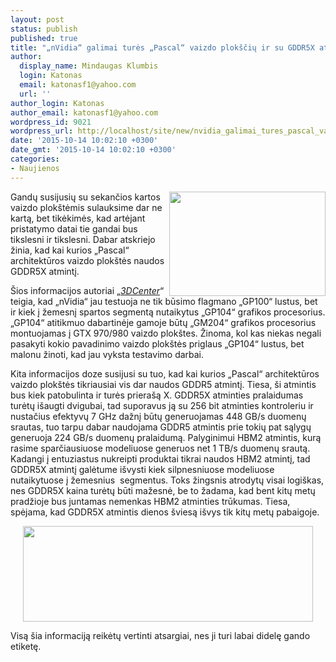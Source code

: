 ```yaml
---
layout: post
status: publish
published: true
title: "„nVidia“ galimai turės „Pascal“ vaizdo plokščių ir su GDDR5X atmintimi"
author:
  display_name: Mindaugas Klumbis
  login: Katonas
  email: katonasf1@yahoo.com
  url: ''
author_login: Katonas
author_email: katonasf1@yahoo.com
wordpress_id: 9021
wordpress_url: http://localhost/site/new/nvidia_galimai_tures_pascal_vaizdo_ploksciu_ir_su_gddr5x_atmintimi/
date: '2015-10-14 10:02:10 +0300'
date_gmt: '2015-10-14 10:02:10 +0300'
categories:
- Naujienos
---
```

<p>
	<a href="http://technews.lt/userfiles/nvidia_pascal_module.png"><img alt="" src="http://technews.lt/userfiles/nvidia_pascal_module.png" style="width: 250px; height: 167px; float: right;" /></a>Gandų susijusių su sekančios kartos vaizdo plok&scaron;tėmis sulauksime dar ne kartą, bet tikėkimės, kad artėjant pristatymo datai tie gandai bus tikslesni ir tikslesni. Dabar atskriejo žinia, kad kai kurios &bdquo;Pascal&ldquo; architektūros vaizdo plok&scaron;tės naudos GDDR5X atmintį.</p>
<p>
	&Scaron;ios informacijos autoriai &bdquo;<em><a href="http://www.3dcenter.org/news/hardware-und-nachrichten-links-des-12-oktober-2015">3DCenter</a></em>&ldquo; teigia, kad &bdquo;nVidia&ldquo; jau testuoja ne tik būsimo flagmano &bdquo;GP100&ldquo; lustus, bet ir kiek į žemesnį spartos segmentą nutaikytus &bdquo;GP104&ldquo; grafikos procesorius. &bdquo;GP104&ldquo; atitikmuo dabartinėje gamoje būtų &bdquo;GM204&ldquo; grafikos procesorius montuojamas į GTX 970/980 vaizdo plok&scaron;tes. Žinoma, kol kas niekas negali pasakyti kokio pavadinimo vaizdo plok&scaron;tės priglaus &bdquo;GP104&ldquo; lustus, bet malonu žinoti, kad jau vyksta testavimo darbai.</p>
<p>
	Kita informacijos doze susijusi su tuo, kad kai kurios &bdquo;Pascal&ldquo; architektūros vaizdo plok&scaron;tės tikriausiai vis dar naudos GDDR5 atmintį. Tiesa, &scaron;i atmintis bus kiek patobulinta ir turės priera&scaron;ą X. GDDR5X atminties pralaidumas turėtų i&scaron;augti dvigubai, tad suporavus ją su 256 bit atminties kontroleriu ir nustačius efektyvų 7 GHz dažnį būtų generuojamas 448 GB/s duomenų srautas, tuo tarpu dabar naudojama GDDR5 atmintis prie tokių pat sąlygų generuoja 224 GB/s duomenų pralaidumą. Palyginimui HBM2 atmintis, kurą rasime sparčiausiuose modeliuose generuos net 1 TB/s duomenų srautą. Kadangi į entuziastus nukreipti produktai tikrai naudos HBM2 atmintį, tad GDDR5X atmintį galėtume i&scaron;vysti kiek silpnesniuose modeliuose nutaikytuose į žemesnius &nbsp;segmentus. Toks žingsnis atrodytų visai logi&scaron;kas, nes GDDR5X kaina turėtų būti mažesnė, be to žadama, kad bent kitų metų pradžioje bus juntamas nemenkas HBM2 atminties trūkumas. Tiesa, spėjama, kad GDDR5X atmintis dienos &scaron;viesą i&scaron;vys tik kitų metų pabaigoje.</p>
<p style="text-align: center;">
	<a href="http://technews.lt/userfiles/GDDR5X.PNG"><img alt="" src="http://technews.lt/userfiles/GDDR5X.PNG" style="width: 464px; height: 153px;" /></a></p>
<p>
	Visą &scaron;ia informaciją reikėtų vertinti atsargiai, nes ji turi labai didelę gando etiketę.</p>
